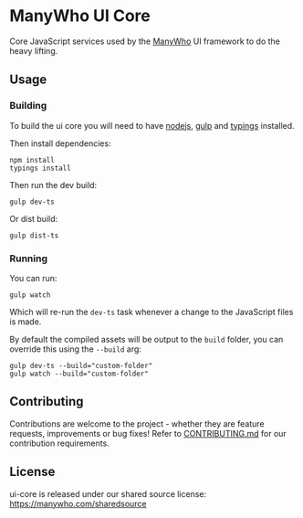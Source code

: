 # ManyWho UI Core

Core JavaScript services used by the [ManyWho](https://manywho.com) UI framework to do the heavy lifting.

## Usage

### Building

To build the ui core you will need to have [nodejs](http://nodejs.org/), [gulp](http://gulpjs.com/) and [typings](https://github.com/typings/typings) installed.

Then install dependencies:

```
npm install
typings install
```

Then run the dev build:

```
gulp dev-ts
```

Or dist build:

```
gulp dist-ts
```

### Running

You can run:

```
gulp watch
``` 

Which will re-run the `dev-ts` task whenever a change to the JavaScript files is made.

By default the compiled assets will be output to the `build` folder, you can override this using the `--build` arg:

```
gulp dev-ts --build="custom-folder"
gulp watch --build="custom-folder"
```

## Contributing

Contributions are welcome to the project - whether they are feature requests, improvements or bug fixes! Refer to 
[CONTRIBUTING.md](CONTRIBUTING.md) for our contribution requirements.

## License

ui-core is released under our shared source license: https://manywho.com/sharedsource